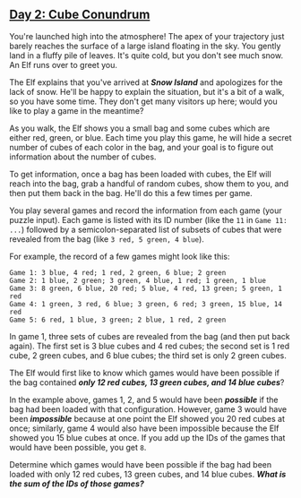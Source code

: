 ## [Day 2: Cube Conundrum](https://adventofcode.com/2023/day/2)
You're launched high into the atmosphere! The apex of your trajectory just barely reaches the surface of a large island 
floating in the sky. You gently land in a fluffy pile of leaves. It's quite cold, but you don't see much snow. An Elf 
runs over to greet you.

The Elf explains that you've arrived at **_Snow Island_** and apologizes for the lack of snow. He'll be happy to explain 
the situation, but it's a bit of a walk, so you have some time. They don't get many visitors up here; would you like to 
play a game in the meantime?

As you walk, the Elf shows you a small bag and some cubes which are either red, green, or blue. Each time you play this 
game, he will hide a secret number of cubes of each color in the bag, and your goal is to figure out information about 
the number of cubes.

To get information, once a bag has been loaded with cubes, the Elf will reach into the bag, grab a handful of random 
cubes, show them to you, and then put them back in the bag. He'll do this a few times per game.

You play several games and record the information from each game (your puzzle input). Each game is listed with its ID 
number (like the `11` in `Game 11: ...`) followed by a semicolon-separated list of subsets of cubes that were revealed 
from the bag (like `3 red, 5 green, 4 blue`).

For example, the record of a few games might look like this:

```
Game 1: 3 blue, 4 red; 1 red, 2 green, 6 blue; 2 green
Game 2: 1 blue, 2 green; 3 green, 4 blue, 1 red; 1 green, 1 blue
Game 3: 8 green, 6 blue, 20 red; 5 blue, 4 red, 13 green; 5 green, 1 red
Game 4: 1 green, 3 red, 6 blue; 3 green, 6 red; 3 green, 15 blue, 14 red
Game 5: 6 red, 1 blue, 3 green; 2 blue, 1 red, 2 green
```

In game 1, three sets of cubes are revealed from the bag (and then put back again). The first set is 3 blue cubes and 
4 red cubes; the second set is 1 red cube, 2 green cubes, and 6 blue cubes; the third set is only 2 green cubes.

The Elf would first like to know which games would have been possible if the bag contained **_only 12 red cubes, 
13 green cubes, and 14 blue cubes_**?

In the example above, games 1, 2, and 5 would have been **_possible_** if the bag had been loaded with that 
configuration. However, game 3 would have been **_impossible_** because at one point the Elf showed you 20 red cubes at 
once; similarly, game 4 would also have been impossible because the Elf showed you 15 blue cubes at once. If you add up 
the IDs of the games that would have been possible, you get `8`.

Determine which games would have been possible if the bag had been loaded with only 12 red cubes, 13 green cubes, and 
14 blue cubes. **_What is the sum of the IDs of those games?_**
